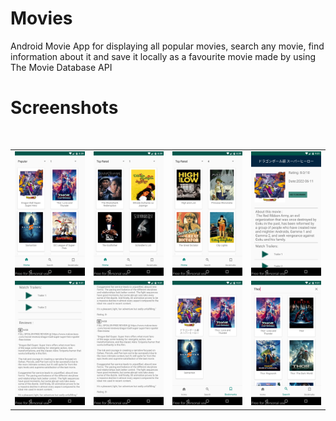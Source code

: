 # Movies
Android Movie App for displaying all popular movies, search any movie, find information about it and save it locally as a favourite movie made by using  The Movie Database API
# Screenshots
<br>
<table>
    <tr>
        <td><img src = "/Screenshots/1.png" ></td>
        <td><img src = "/Screenshots/2.png" ></td>
        <td><img src = "/Screenshots/3.png" ></td>
        <td><img src = "/Screenshots/4.png" ></td>
    </tr>
     <tr>
        <td><img src = "/Screenshots/5.png" ></td>
        <td><img src = "/Screenshots/6.png" ></td>
        <td><img src = "/Screenshots/7.png" ></td>
        <td><img src = "/Screenshots/8.png" ></td>
    </tr>
</table>    
<br>
